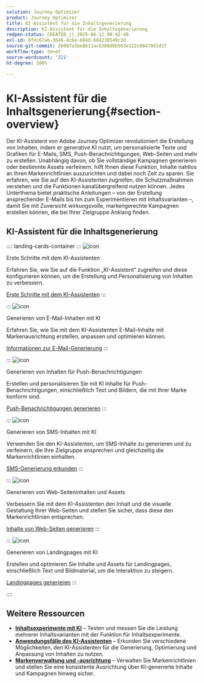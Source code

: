 ```yaml
---
solution: Journey Optimizer
product: Journey Optimizer
title: KI-Assistent für die Inhaltsgenerierung
description: KI-Assistent für die Inhaltsgenerierung
redpen-status: CREATED_||_2025-08-12_00-42-48
exl-id: 0fdc67ab-3646-4c6e-884d-604238549c3d
source-git-commit: 2b907a3be8b11ac6308d0b563e122c88478d1d37
workflow-type: tm+mt
source-wordcount: '321'
ht-degree: 100%

---
```


# KI-Assistent für die Inhaltsgenerierung{#section-overview}

Der KI-Assistent von Adobe Journey Optimizer revolutioniert die Erstellung von Inhalten, indem er generative KI nutzt, um personalisierte Texte und Grafiken für E-Mails, SMS, Push-Benachrichtigungen, Web-Seiten und mehr zu erstellen. Unabhängig davon, ob Sie vollständige Kampagnen generieren oder bestimmte Assets verfeinern, hilft Ihnen diese Funktion, Inhalte nahtlos an Ihren Markenrichtlinien auszurichten und dabei noch Zeit zu sparen. Sie erfahren, wie Sie auf den KI-Assistenten zugreifen, die Schutzmaßnahmen verstehen und die Funktionen kanalübergreifend nutzen können. Jedes Unterthema bietet praktische Anleitungen – von der Erstellung ansprechender E-Mails bis hin zum Experimentieren mit Inhaltsvarianten –, damit Sie mit Zuversicht wirkungsvolle, markengerechte Kampagnen erstellen können, die bei Ihrer Zielgruppe Anklang finden.

## KI-Assistent für die Inhaltsgenerierung

:::: landing-cards-container
:::
![icon](https://cdn.experienceleague.adobe.com/icons/circle-play.svg)

Erste Schritte mit dem KI-Assistenten

Erfahren Sie, wie Sie auf die Funktion „KI-Assistent“ zugreifen und diese konfigurieren können, um die Erstellung und Personalisierung von Inhalten zu verbessern.

[Erste Schritte mit dem KI-Assistenten](../using/content-management/gs-generative.md)
:::

:::
![icon](https://cdn.experienceleague.adobe.com/icons/envelope.svg)

Generieren von E-Mail-Inhalten mit KI

Erfahren Sie, wie Sie mit dem KI-Assistenten E-Mail-Inhalte mit Markenausrichtung erstellen, anpassen und optimieren können.

[Informationen zur E-Mail-Generierung](../using/content-management/generative-email.md)
:::

:::
![icon](https://cdn.experienceleague.adobe.com/icons/bell.svg)

Generieren von Inhalten für Push-Benachrichtigungen

Erstellen und personalisieren Sie mit KI Inhalte für Push-Benachrichtigungen, einschließlich Text und Bildern, die mit Ihrer Marke konform sind.

[Push-Benachrichtigungen generieren](../using/content-management/generative-push.md)
:::

:::
![icon](https://cdn.experienceleague.adobe.com/icons/message.svg)

Generieren von SMS-Inhalten mit KI

Verwenden Sie den KI-Assistenten, um SMS-Inhalte zu generieren und zu verfeinern, die Ihre Zielgruppe ansprechen und gleichzeitig die Markenrichtlinien einhalten.

[SMS-Generierung erkunden](../using/content-management/generative-sms.md)
:::

:::
![icon](https://cdn.experienceleague.adobe.com/icons/globe.svg)

Generieren von Web-Seiteninhalten und Assets

Verbessern Sie mit dem KI-Assistenten den Inhalt und die visuelle Gestaltung Ihrer Web-Seiten und stellen Sie sicher, dass diese den Markenrichtlinien entsprechen.

[Inhalte von Web-Seiten generieren](../using/content-management/generative-web.md)
:::

:::
![icon](https://cdn.experienceleague.adobe.com/icons/window-maximize.svg)

Generieren von Landingpages mit KI

Erstellen und optimieren Sie Inhalte und Assets für Landingpages, einschließlich Text und Bildmaterial, um die Interaktion zu steigern.

[Landingpages generieren](../using/content-management/generative-lp.md)
:::

::::


## Weitere Ressourcen

- **[Inhaltsexperimente mit KI](../using/content-management/generative-experimentation.md)** – Testen und messen Sie die Leistung mehrerer Inhaltsvarianten mit der Funktion für Inhaltsexperimente.
- **[Anwendungsfälle des KI-Assistenten](../using/content-management/generative-uc.md)** – Erkunden Sie verschiedene Möglichkeiten, den KI-Assistenten für die Generierung, Optimierung und Anpassung von Inhalten zu nutzen.
- **[Markenverwaltung und -ausrichtung](brands-landing-page.md)** – Verwalten Sie Markenrichtlinien und stellen Sie eine konsistente Ausrichtung über KI-generierte Inhalte und Kampagnen hinweg sicher.
